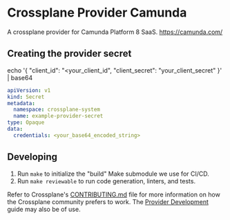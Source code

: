 # Crossplane Provider Camunda

A crossplane provider for Camunda Platform 8 SaaS. https://camunda.com/

## Creating the provider secret

echo '{ "client_id": "<your_client_id", "client_secret": "your_client_secret" }' | base64

```yaml
apiVersion: v1
kind: Secret
metadata:
  namespace: crossplane-system
  name: example-provider-secret
type: Opaque
data:
  credentials: <your_base64_encoded_string>
```

## Developing

1. Run `make` to initialize the "build" Make submodule we use for CI/CD.
1. Run `make reviewable` to run code generation, linters, and tests.

Refer to Crossplane's [CONTRIBUTING.md] file for more information on how the
Crossplane community prefers to work. The [Provider Development][provider-dev]
guide may also be of use.

[CONTRIBUTING.md]: https://github.com/crossplane/crossplane/blob/master/CONTRIBUTING.md
[provider-dev]: https://github.com/crossplane/crossplane/blob/master/docs/contributing/provider_development_guide.md
